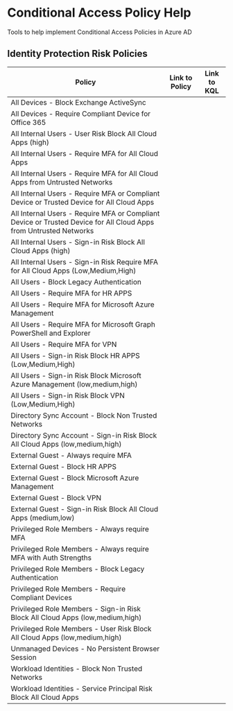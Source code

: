 # Conditional Access Policy Help
Tools to help implement Conditional Access Policies in Azure AD
## Identity Protection Risk Policies
| Policy | Link to Policy | Link to KQL |
| --------------- | --------------- | --------------- |
| All Devices - Block Exchange ActiveSync |  |  |
| All Devices - Require Compliant Device for Office 365 |  |  |
| All Internal Users - User Risk Block All Cloud Apps (high) |  |  |
| All Internal Users - Require MFA for All Cloud Apps |  |  |
| All Internal Users - Require MFA for All Cloud Apps from Untrusted Networks |  |  |
| All Internal Users - Require MFA or Compliant Device or Trusted Device for All Cloud Apps |  |  |
| All Internal Users - Require MFA or Compliant Device or Trusted Device for All Cloud Apps from Untrusted Networks |  |  |
| All Internal Users - Sign-in Risk Block All Cloud Apps (high) |  |  |
| All Internal Users - Sign-in Risk Require MFA for All Cloud Apps (Low,Medium,High) |  |  |
| All Users - Block Legacy Authentication |  |  |
| All Users - Require MFA for HR APPS |  |  |
| All Users - Require MFA for Microsoft Azure Management |  |  |
| All Users - Require MFA for Microsoft Graph PowerShell and Explorer |  |  |
| All Users - Require MFA for VPN |  |  |
| All Users - Sign-in Risk Block HR APPS (Low,Medium,High) |  |  |
| All Users - Sign-in Risk Block Microsoft Azure Management (low,medium,high) |  |  |
| All Users - Sign-in Risk Block VPN (Low,Medium,High) |  |  |
| Directory Sync Account - Block Non Trusted Networks |  |  |
| Directory Sync Account - Sign-in Risk Block All Cloud Apps (low,medium,high) |  |  |
| External Guest - Always require MFA |  |  |
| External Guest - Block HR APPS |  |  |
| External Guest - Block Microsoft Azure Management |  |  |
| External Guest - Block VPN |  |  |
| External Guest - Sign-in Risk Block All Cloud Apps (medium,low) |  |  |
| Privileged Role Members - Always require MFA |  |  |
| Privileged Role Members - Always require MFA with Auth Strengths |  |  |
| Privileged Role Members - Block Legacy Authentication |  |  |
| Privileged Role Members - Require Compliant Devices |  |  |
| Privileged Role Members - Sign-in Risk Block All Cloud Apps (low,medium,high) |  |  |
| Privileged Role Members - User Risk Block All Cloud Apps (low,medium,high) |  |  |
| Unmanaged Devices - No Persistent Browser Session |  |  |
| Workload Identities - Block Non Trusted Networks |  |  |
| Workload Identities - Service Principal Risk Block All Cloud Apps |  |  |

